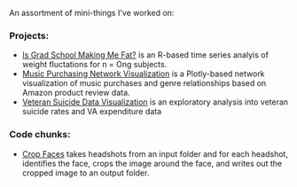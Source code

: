 An assortment of mini-things I've worked on:

### Projects:  
* [Is Grad School Making Me Fat?](is_grad_school_making_me_fat.ipynb) is an R-based time series analyis of weight fluctations for n = Ong subjects.
* [Music Purchasing Network Visualization](https://sites.google.com/dons.usfca.edu/networks/) is a Plotly-based network visualization of music purchases and genre relationships based on Amazon product review data. 
* [Veteran Suicide Data Visualization](veteran_suicuide/vet_suicide_dataviz.ipynb) is an exploratory analysis into veteran suicide rates and VA expenditure data 


### Code chunks:  
* [Crop Faces](crop_faces.ipynb) takes headshots from an input folder and for each headshot, identifies the face, crops the image around the face, and writes out the cropped image to an output folder. 
